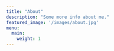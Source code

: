 ```yaml
---
title: "About"
description: "Some more info about me."
featured_image: '/images/about.jpg'
menu:
  main:
    weight: 1
---
```

